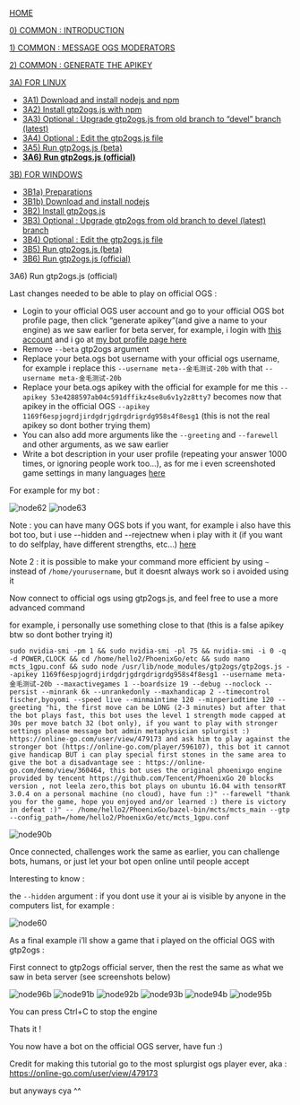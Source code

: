 [HOME](https://github.com/wonderingabout/gtp2ogs-tutorial)

[0) COMMON : INTRODUCTION](/docs/0-common-introduction.md)

[1) COMMON : MESSAGE OGS MODERATORS](/docs/1-common-message-ogs-moderators.md)

[2) COMMON : GENERATE THE APIKEY](/docs/2-common-generate-the-apikey.md)

[3A) FOR LINUX](/docs/3A0-FOR-LINUX.md)
  - [3A1) Download and install nodejs and npm](/docs/3A1-linux-download-install-nodejs.md)
  - [3A2) Install gtp2ogs.js with npm](/docs/3A2-linux-install-gt2ogs-js-with-npm.md)
  - [3A3) Optional : Upgrade gtp2ogs.js from old branch to “devel” branch (latest)](/docs/3A3-linux-optional-upgrade-to-devel.md)
  - [3A4) Optional : Edit the gtp2ogs.js file](3A4-linux-optional-edit-gtp2ogs-js-file.md)
  - [3A5) Run gtp2ogs.js (beta)](/docs/3A5-linux-run-gtp2ogs-js-beta.md)
  - [**3A6) Run gtp2ogs.js (official)**](/docs/3A6-linux-run-gtp2ogs-js-beta.md)


[3B) FOR WINDOWS](/docs/3B0-FOR-WINDOWS.md)

  - [3B1a) Preparations](/docs/3B1a-windows-preparations.md)
  - [3B1b) Download and install nodejs](/docs/3B1b-windows-download-install-nodejs.md)
  - [3B2) Install gtp2ogs.js](/docs/3B2-windows-install-gt2ogs-js-with-npm.md)
  - [3B3) Optional : Upgrade gtp2ogs from old branch to devel (latest) branch](/docs/3B3-windows-optional-upgrade-to-devel.md)
  - [3B4) Optional : Edit the gtp2ogs.js file](/docs/3B4-windows-optional-edit-gtp2ogs-js-file.md)
  - [3B5) Run gtp2ogs.js (beta)](/docs/3B5-windows-run-gtp2ogs-js-beta.md)
  - [3B6) Run gtp2ogs.js (official)](/docs/3B6-windows-run-gtp2ogs-js-beta.md)

3A6) Run gtp2ogs.js (official)

Last changes needed to be able to play on official OGS : 

- Login to your official OGS user account and go to your official OGS bot profile page, then click “generate apikey”(and give a name to your engine) as we saw earlier for beta server, for example, i login with [this account](https://online-go.com/user/view/479173) and i go at [my bot profile page here](https://online-go.com/player/592558/)
- Remove  `--beta` gtp2ogs argument
- Replace your beta.ogs bot username with your official ogs username, for example i replace this `--username meta--金毛测试-20b` with that `--username meta-金毛测试-20b`
- Replace your beta.ogs apikey with the official  for example for me this `--apikey 53e4288597ab04c591dffikz4se8u6v1y2z8tty7` becomes now that apikey in the official OGS `--apikey 1169f6espjogrdjirdgdrjgdrgdrigrdg958s4f8esg1` (this is not the real apikey so dont bother trying them)
- You can also add more arguments like the `--greeting` and `--farewell` and other arguments, as we saw earlier
- Write a bot description in your user profile (repeating your answer 1000 times, or ignoring people work too…), as for me i even screenshoted game settings in many languages [here](https://online-go.com/player/592558/)

For example for my bot : 

![node62](https://github.com/wonderingabout/gtp2ogs-tutorial/blob/master/pictures/node62.png?raw=true)
![node63](https://github.com/wonderingabout/gtp2ogs-tutorial/blob/master/pictures/node63.png?raw=true)

Note : you can have many OGS bots if you want, for example i also have this bot too, but i use --hidden and --rejectnew when i play with it (if you want to do selfplay, have different strengths, etc…) [here](https://online-go.com/player/596107/)

Note 2 : it is possible to make your command more efficient by using `~` instead of `/home/yourusername`, but it doesnt always work so i avoided using it

Now connect to official ogs using gtp2ogs.js, and feel free to use a more advanced command

for example, i personally use something close to that (this is a false apikey btw so dont bother trying it)

```
sudo nvidia-smi -pm 1 && sudo nvidia-smi -pl 75 && nvidia-smi -i 0 -q -d POWER,CLOCK && cd /home/hello2/PhoenixGo/etc && sudo nano mcts_1gpu.conf && sudo node /usr/lib/node_modules/gtp2ogs/gtp2ogs.js --apikey 1169f6espjogrdjirdgdrjgdrgdrigrdg958s4f8esg1 --username meta-金毛测试-20b --maxactivegames 1 --boardsize 19 --debug --noclock --persist --minrank 6k --unrankedonly --maxhandicap 2 --timecontrol fischer,byoyomi --speed live --minmaintime 120 --minperiodtime 120 --greeting "hi, the first move can be LONG (2-3 minutes) but after that the bot plays fast, this bot uses the level 1 strength mode capped at 30s per move batch 32 (bot only), if you want to play with stronger settings please message bot admin metaphysician splurgist :) https://online-go.com/user/view/479173 and ask him to play against the stronger bot (https://online-go.com/player/596107), this bot it cannot give handicap BUT i can play special first stones in the same area to give the bot a disadvantage see : https://online-go.com/demo/view/360464, this bot uses the original phoenixgo engine provided by tencent https://github.com/Tencent/PhoenixGo 20 blocks version , not leela zero,this bot plays on ubuntu 16.04 with tensorRT 3.0.4 on a personal machine (no cloud), have fun :)" --farewell "thank you for the game, hope you enjoyed and/or learned :) there is victory in defeat :)" -- /home/hello2/PhoenixGo/bazel-bin/mcts/mcts_main --gtp --config_path=/home/hello2/PhoenixGo/etc/mcts_1gpu.conf
```
![node90b](https://github.com/wonderingabout/gtp2ogs-tutorial/blob/master/pictures/node90b.png?raw=true)

Once connected, challenges work the same as earlier, you can challenge bots, humans, or just let your bot open online until people accept

Interesting to know : 

the `--hidden` argument : if you dont use it your ai is visible by anyone in the computers list, for example :

![node60](https://github.com/wonderingabout/gtp2ogs-tutorial/blob/master/pictures/node60.png?raw=true)

As a final example i’ll show a game that i played on the official OGS with gtp2ogs :

First connect to gtp2ogs official server, then the rest the same as what we saw in beta server
(see screenshots below)

![node96b](https://github.com/wonderingabout/gtp2ogs-tutorial/blob/master/pictures/node96b.png?raw=true)
![node91b](https://github.com/wonderingabout/gtp2ogs-tutorial/blob/master/pictures/node91b.png?raw=true)
![node92b](https://github.com/wonderingabout/gtp2ogs-tutorial/blob/master/pictures/node92b.png?raw=true)
![node93b](https://github.com/wonderingabout/gtp2ogs-tutorial/blob/master/pictures/node93b.png?raw=true)
![node94b](https://github.com/wonderingabout/gtp2ogs-tutorial/blob/master/pictures/node94b.png?raw=true)
![node95b](https://github.com/wonderingabout/gtp2ogs-tutorial/blob/master/pictures/node95b.png?raw=true)

You can press Ctrl+C to stop the engine

Thats it !

You now have a bot on the official OGS server, have fun :)

Credit for making this tutorial go to the most splurgist ogs player ever, aka :
https://online-go.com/user/view/479173 

but anyways cya ^^
